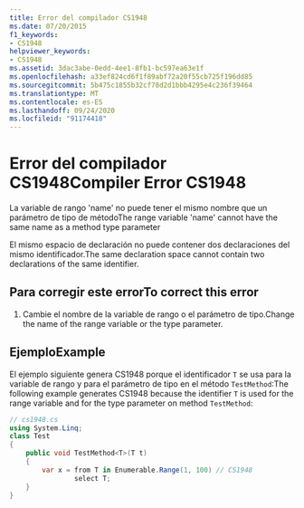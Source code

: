 ```yaml
---
title: Error del compilador CS1948
ms.date: 07/20/2015
f1_keywords:
- CS1948
helpviewer_keywords:
- CS1948
ms.assetid: 3dac3abe-0edd-4ee1-8fb1-bc597ea63e1f
ms.openlocfilehash: a33ef824cd6f1f89abf72a20f55cb725f196dd85
ms.sourcegitcommit: 5b475c1855b32cf78d2d1bbb4295e4c236f39464
ms.translationtype: MT
ms.contentlocale: es-ES
ms.lasthandoff: 09/24/2020
ms.locfileid: "91174418"
---
```

# <a name="compiler-error-cs1948"></a><span data-ttu-id="4fe5a-102">Error del compilador CS1948</span><span class="sxs-lookup"><span data-stu-id="4fe5a-102">Compiler Error CS1948</span></span>

<span data-ttu-id="4fe5a-103">La variable de rango 'name' no puede tener el mismo nombre que un parámetro de tipo de método</span><span class="sxs-lookup"><span data-stu-id="4fe5a-103">The range variable 'name' cannot have the same name as a method type parameter</span></span>  
  
 <span data-ttu-id="4fe5a-104">El mismo espacio de declaración no puede contener dos declaraciones del mismo identificador.</span><span class="sxs-lookup"><span data-stu-id="4fe5a-104">The same declaration space cannot contain two declarations of the same identifier.</span></span>  
  
## <a name="to-correct-this-error"></a><span data-ttu-id="4fe5a-105">Para corregir este error</span><span class="sxs-lookup"><span data-stu-id="4fe5a-105">To correct this error</span></span>  
  
1. <span data-ttu-id="4fe5a-106">Cambie el nombre de la variable de rango o el parámetro de tipo.</span><span class="sxs-lookup"><span data-stu-id="4fe5a-106">Change the name of the range variable or the type parameter.</span></span>  
  
## <a name="example"></a><span data-ttu-id="4fe5a-107">Ejemplo</span><span class="sxs-lookup"><span data-stu-id="4fe5a-107">Example</span></span>  

 <span data-ttu-id="4fe5a-108">El ejemplo siguiente genera CS1948 porque el identificador `T` se usa para la variable de rango y para el parámetro de tipo en el método `TestMethod`:</span><span class="sxs-lookup"><span data-stu-id="4fe5a-108">The following example generates CS1948 because the identifier `T` is used for the range variable and for the type parameter on method `TestMethod`:</span></span>  
  
```csharp  
// cs1948.cs  
using System.Linq;  
class Test  
{  
    public void TestMethod<T>(T t)  
    {  
        var x = from T in Enumerable.Range(1, 100) // CS1948  
                select T;  
    }  
}  
```
